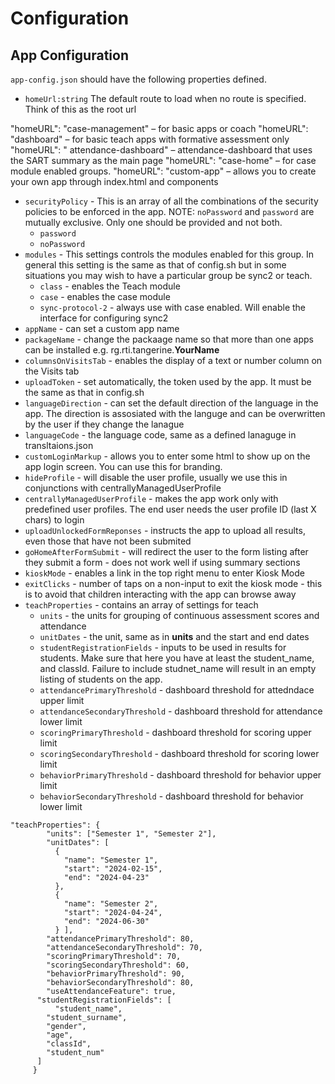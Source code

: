 # Configuration

## App Configuration

`app-config.json` should have the following properties defined.

- `homeUrl:string`  The default route to load when no route is specified. Think of this as the root url

"homeURL": "case-management" – for basic apps or coach
"homeURL": "dashboard" – for basic teach apps with formative assessment only
"homeURL": " attendance-dashboard" – attendance-dashboard that uses the SART summary as the main page
"homeURL": "case-home" – for case module enabled groups. 
"homeURL": "custom-app" – allows you to create your own app through index.html and components

- `securityPolicy` - This is an array of all the combinations of the security policies to be enforced in the app. NOTE: `noPassword` and `password` are mutually exclusive. Only one should be provided and not both.
    - `password`
    - `noPassword`
- `modules` -  This settings controls the modules enabled for this group. In general this setting is the same as that of config.sh but in some situations you may wish to have a particular group be sync2 or teach. 
    - `class` - enables the Teach module
    - `case` - enables the case module
    - `sync-protocol-2` - always use with case enabled. Will enable the interface  for configuring sync2
- `appName` - can set a custom app name
- `packageName` - change the packaage name so that more than one apps can be installed e.g. rg.rti.tangerine.**YourName**
- `columnsOnVisitsTab` - enables the display of a text or number column on the Visits tab
- `uploadToken` - set automatically, the token used by the app. It must be the same as that in config.sh
- `languageDirection` - can set the default direction of the language in the app. The direction is assosiated with the languge and can be overwritten by the user if they change the lanague
- `languageCode` - the language code, same as a defined lanaguge in transltaions.json
- `customLoginMarkup` - allows you to enter some html to show up on the app login screen. You can use this for branding. 
- `hideProfile` - will disable the user profile, usually we use this in conjunctions with centrallyManagedUserProfile
- `centrallyManagedUserProfile` - makes the app work only with predefined user profiles. The end user needs the user profile ID (last X chars) to login
- `uploadUnlockedFormReponses` -  instructs the app to upload all results, even those that have not been submited
- `goHomeAfterFormSubmit` -  will redirect the user to the form listing after they submit a form - does not work well if using summary sections
- `kioskMode` - enables a link in the top right menu to enter Kiosk Mode
- `exitClicks` - number of taps on a non-input to exit the kiosk mode - this is to avoid that children interacting with the app can browse away
- `teachProperties` - contains an array of settings for teach
    - `units` - the units for grouping of continuous assessment scores and attendance
    - `unitDates` - the unit, same as in **units** and the start and end dates
    - `studentRegistrationFields` - inputs to be used in results for students. Make sure that here you have at least the student_name, and classId. Failure to include studnet_name will result in an empty listing of students on the app.
    - `attendancePrimaryThreshold` - dashboard threshold for attedndace upper limit
    - `attendanceSecondaryThreshold` - dashboard threshold for attendance lower limit
    - `scoringPrimaryThreshold`  - dashboard threshold for scoring upper limit
    - `scoringSecondaryThreshold` - dashboard threshold for scoring lower limit
    - `behaviorPrimaryThreshold`  - dashboard threshold for behavior upper limit
    - `behaviorSecondaryThreshold` - dashboard threshold for behavior lower limit

```
"teachProperties": {
        "units": ["Semester 1", "Semester 2"],
        "unitDates": [
          {
            "name": "Semester 1",
            "start": "2024-02-15",
            "end": "2024-04-23"
          },
          {
            "name": "Semester 2",
            "start": "2024-04-24",
            "end": "2024-06-30"
          } ],
        "attendancePrimaryThreshold": 80,
        "attendanceSecondaryThreshold": 70,
        "scoringPrimaryThreshold": 70,
        "scoringSecondaryThreshold": 60,
        "behaviorPrimaryThreshold": 90,
        "behaviorSecondaryThreshold": 80,
        "useAttendanceFeature": true,
      "studentRegistrationFields": [
          "student_name",
        "student_surname",
        "gender",
        "age",
        "classId",
        "student_num"
      ]
     }

```

  